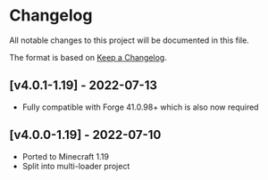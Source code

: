 # Changelog
All notable changes to this project will be documented in this file.

The format is based on [Keep a Changelog].

## [v4.0.1-1.19] - 2022-07-13
- Fully compatible with Forge 41.0.98+ which is also now required

## [v4.0.0-1.19] - 2022-07-10
- Ported to Minecraft 1.19
- Split into multi-loader project

[Keep a Changelog]: https://keepachangelog.com/en/1.0.0/
